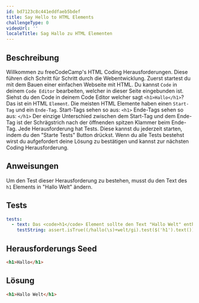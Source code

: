 ```yaml
---
id: bd7123c8c441eddfaeb5bdef
title: Say Hello to HTML Elements
challengeType: 0
videoUrl: ''
localeTitle: Sag Hallo zu HTML Elementen
---
```


## Beschreibung
<section id='description'>
Willkommen zu freeCodeCamp's HTML Coding Herausforderungen. Diese führen dich Schritt für Schritt durch die Webentwicklung.
Zuerst startest du mit dem Bauen einer einfachen Webseite mit HTML. Du kannst <code>Code</code> in deinem <code>Code Editor</code> bearbeiten, welcher in dieser Seite eingebunden ist.
Siehst du den Code in deinem Code Editor welcher sagt <code>&#60;h1&#62;Hallo&#60;/h1&#62;</code>? Das ist ein HTML <code>Element</code>.
Die meisten HTML Elemente haben einen <code>Start-Tag</code> und ein <code>Ende-Tag</code>.
Start-Tags sehen so aus:
<code>&#60;h1&#62;</code>
Ende-Tags sehen so aus:
<code>&#60;/h1&#62;</code>
Der einzige Unterschied zwischen dem Start-Tag und dem Ende-Tag ist der Schrägstrich nach der öffnenden spitzen Klammer beim Ende-Tag.
Jede Herausforderung hat Tests. Diese kannst du jederzeit starten, indem du den "Starte Tests" Button drückst. Wenn du alle Tests bestehst wirst du aufgefordert deine Lösung zu bestätigen und kannst zur nächsten Coding Herausforderung.
</section>

## Anweisungen
<section id='instructions'>
Um den Test dieser Herausforderung zu bestehen, musst du den Text des <code>h1</code> Elements in "Hallo Welt" ändern.
</section>

## Tests
<section id='tests'>

```yml
tests:
  - text: Das <code>h1</code> Element sollte den Text "Hallo Welt" enthalten.
    testString: assert.isTrue((/hallo(\s)+welt/gi).test($('h1').text()));
```

</section>

## Herausforderungs Seed
<section id='challengeSeed'>

<div id='html-seed'>

```html
<h1>Hallo</h1>
```

</div>

## Lösung
<section id='solution'>

```html
<h1>Hallo Welt</h1>
```

</section>
